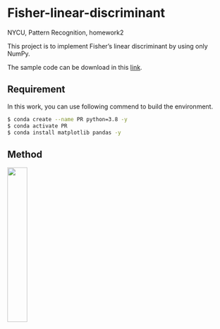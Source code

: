 # Fisher-linear-discriminant
NYCU, Pattern Recognition, homework2

This project is to implement Fisher’s linear discriminant by using only NumPy.

The sample code can be download in this [link](https://github.com/NCTU-VRDL/CS_AT0828/tree/main/HW2).

## Requirement
In this work, you can use following commend to build the environment.

```bash
$ conda create --name PR python=3.8 -y
$ conda activate PR
$ conda install matplotlib pandas -y
```

## Method

<p float="left">
  <img src="https://user-images.githubusercontent.com/44439517/174527605-3701d103-86f5-4207-8be1-6d4826347fe8.png" width="30%" height="30%" hspace="0"/>
</p>
